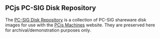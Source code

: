 ## PCjs PC-SIG Disk Repository

The [PC-SIG Disk Repository](https://github.com/jeffpar/pcjs-pcsigdisks) is a collection of PC-SIG shareware disk images for use with the [PCjs Machines](https://www.pcjs.org) website.  They are preserved here for archival/demonstration purposes only.
